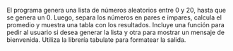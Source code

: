 
El programa genera una lista de números aleatorios entre 0 y 20, hasta que se genera un 0. Luego, 
separa los números en pares e impares, calcula el promedio y muestra una tabla con los resultados.
Incluye una función para pedir al usuario si desea generar la lista y otra para mostrar un mensaje
de bienvenida. Utiliza la librería tabulate para formatear la salida.

